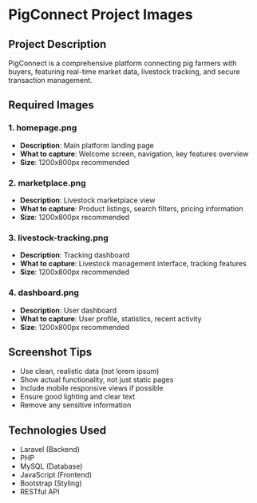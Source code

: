 # PigConnect Project Images

## Project Description

PigConnect is a comprehensive platform connecting pig farmers with buyers, featuring real-time market data, livestock tracking, and secure transaction management.

## Required Images

### 1. homepage.png

- **Description**: Main platform landing page
- **What to capture**: Welcome screen, navigation, key features overview
- **Size**: 1200x800px recommended

### 2. marketplace.png

- **Description**: Livestock marketplace view
- **What to capture**: Product listings, search filters, pricing information
- **Size**: 1200x800px recommended

### 3. livestock-tracking.png

- **Description**: Tracking dashboard
- **What to capture**: Livestock management interface, tracking features
- **Size**: 1200x800px recommended

### 4. dashboard.png

- **Description**: User dashboard
- **What to capture**: User profile, statistics, recent activity
- **Size**: 1200x800px recommended

## Screenshot Tips

- Use clean, realistic data (not lorem ipsum)
- Show actual functionality, not just static pages
- Include mobile responsive views if possible
- Ensure good lighting and clear text
- Remove any sensitive information

## Technologies Used

- Laravel (Backend)
- PHP
- MySQL (Database)
- JavaScript (Frontend)
- Bootstrap (Styling)
- RESTful API

